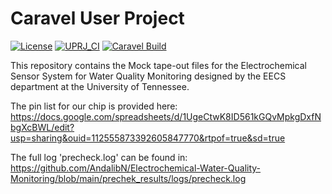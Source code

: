 # Caravel User Project

[![License](https://img.shields.io/badge/License-Apache%202.0-blue.svg)](https://opensource.org/licenses/Apache-2.0) [![UPRJ_CI](https://github.com/efabless/caravel_project_example/actions/workflows/user_project_ci.yml/badge.svg)](https://github.com/efabless/caravel_project_example/actions/workflows/user_project_ci.yml) [![Caravel Build](https://github.com/efabless/caravel_project_example/actions/workflows/caravel_build.yml/badge.svg)](https://github.com/efabless/caravel_project_example/actions/workflows/caravel_build.yml)

This repository contains the Mock tape-out files for the Electrochemical Sensor System for Water Quality Monitoring designed by the EECS department at the University of Tennessee. 

The pin list for our chip is provided here: https://docs.google.com/spreadsheets/d/1UgeCtwK8ID561kGQvMpkgDxfNbgXcBWL/edit?usp=sharing&ouid=112555873392605847770&rtpof=true&sd=true

The full log 'precheck.log' can be found in: https://github.com/AndalibN/Electrochemical-Water-Quality-Monitoring/blob/main/prechek_results/logs/precheck.log

